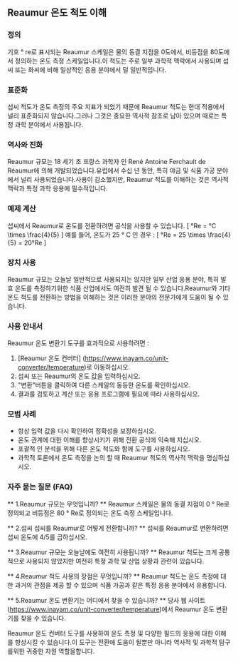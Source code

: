 ## Reaumur 온도 척도 이해

### 정의
기호 ° re로 표시되는 Reaumur 스케일은 물의 동결 지점을 0도에서, 비등점을 80도에서 정의하는 온도 측정 스케일입니다.이 척도는 주로 일부 과학적 맥락에서 사용되며 섭씨 또는 화씨에 비해 일상적인 응용 분야에서 덜 일반적입니다.

### 표준화
섭씨 척도가 온도 측정의 주요 지표가 되었기 때문에 Reaumur 척도는 현대 적용에서 널리 표준화되지 않습니다.그러나 그것은 중요한 역사적 참조로 남아 있으며 때로는 특정 과학 분야에서 사용됩니다.

### 역사와 진화
Reaumur 규모는 18 세기 초 프랑스 과학자 인 René Antoine Ferchault de Réaumur에 의해 개발되었습니다.유럽에서 수십 년 동안, 특히 야금 및 식품 가공 분야에서 널리 사용되었습니다.사용이 감소했지만, Reaumur 척도를 이해하는 것은 역사적 맥락과 특정 과학 응용에 필수적입니다.

### 예제 계산
섭씨에서 Reaumur로 온도를 전환하려면 공식을 사용할 수 있습니다.
\[ °Re = °C \times \frac{4}{5} \]
예를 들어, 온도가 25 ° C 인 경우 :
\[ °Re = 25 \times \frac{4}{5} = 20°Re \]

### 장치 사용
Reaumur 규모는 오늘날 일반적으로 사용되지는 않지만 일부 산업 응용 분야, 특히 발효 온도를 측정하기위한 식품 산업에서도 여전히 발견 될 수 있습니다.Reaumur와 기타 온도 척도를 전환하는 방법을 이해하는 것은 이러한 분야의 전문가에게 도움이 될 수 있습니다.

### 사용 안내서
Reaumur 온도 변환기 도구를 효과적으로 사용하려면 :
1. [Reaumur 온도 컨버터] (https://www.inayam.co/unit-converter/temperature)로 이동하십시오.
2. 섭씨 또는 Reaumur의 온도 값을 입력하십시오.
3. "변환"버튼을 클릭하여 다른 스케일의 동등한 온도를 확인하십시오.
4. 결과를 검토하고 계산 또는 응용 프로그램에 필요에 따라 사용하십시오.

### 모범 사례
- 항상 입력 값을 다시 확인하여 정확성을 보장하십시오.
- 온도 관계에 대한 이해를 향상시키기 위해 전환 공식에 익숙해 지십시오.
- 포괄적 인 분석을 위해 다른 온도 척도와 함께 도구를 사용하십시오.
- 과학적 토론에서 온도 측정을 논의 할 때 Reaumur 척도의 역사적 맥락을 명심하십시오.

### 자주 묻는 질문 (FAQ)

** 1.Reaumur 규모는 무엇입니까? **
Reaumur 스케일은 물의 동결 지점이 0 ° Re로 정의되고 비등점은 80 ° Re로 정의되는 온도 측정 스케일입니다.

** 2.섭씨 섭씨를 Reaumur로 어떻게 전환합니까? **
섭씨를 Reaumur로 변환하려면 섭씨 온도에 4/5를 곱하십시오.

** 3.Reaumur 규모는 오늘날에도 여전히 사용됩니까? **
Reaumur 척도는 크게 공통적으로 사용되지 않았지만 여전히 특정 과학 및 산업 상황과 관련이 있습니다.

** 4.Reaumur 척도 사용의 장점은 무엇입니까? **
Reaumur 척도는 온도 측정에 대한 과거의 관점을 제공 할 수 있으며 식품 가공과 같은 특정 응용 분야에서 유용합니다.

** 5.Reaumur 온도 변환기는 어디에서 찾을 수 있습니까? **
당사 웹 사이트 (https://www.inayam.co/unit-converter/temperature)에서 Reaumur 온도 변환기를 찾을 수 있습니다.

Reaumur 온도 컨버터 도구를 사용하여 온도 측정 및 다양한 필드의 응용에 대한 이해를 향상시킬 수 있습니다.이 도구는 전환에 도움이 될뿐만 아니라 역사적 및 과학적 탐구를위한 귀중한 자원 역할을합니다.